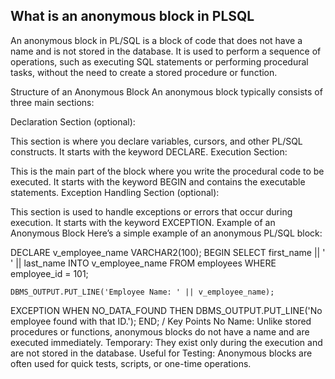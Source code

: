 ## What is an anonymous block in PLSQL


An anonymous block in PL/SQL is a block of code that does not have a name and is not stored in the database. It is used to perform a sequence of operations, such as executing SQL statements or performing procedural tasks, without the need to create a stored procedure or function.

Structure of an Anonymous Block
An anonymous block typically consists of three main sections:

Declaration Section (optional):

This section is where you declare variables, cursors, and other PL/SQL constructs. It starts with the keyword DECLARE.
Execution Section:

This is the main part of the block where you write the procedural code to be executed. It starts with the keyword BEGIN and contains the executable statements.
Exception Handling Section (optional):

This section is used to handle exceptions or errors that occur during execution. It starts with the keyword EXCEPTION.
Example of an Anonymous Block
Here’s a simple example of an anonymous PL/SQL block:


DECLARE
    v_employee_name VARCHAR2(100);
BEGIN
    SELECT first_name || ' ' || last_name INTO v_employee_name
    FROM employees
    WHERE employee_id = 101;

    DBMS_OUTPUT.PUT_LINE('Employee Name: ' || v_employee_name);
EXCEPTION
    WHEN NO_DATA_FOUND THEN
        DBMS_OUTPUT.PUT_LINE('No employee found with that ID.');
END;
/
Key Points
No Name: Unlike stored procedures or functions, anonymous blocks do not have a name and are executed immediately.
Temporary: They exist only during the execution and are not stored in the database.
Useful for Testing: Anonymous blocks are often used for quick tests, scripts, or one-time operations.